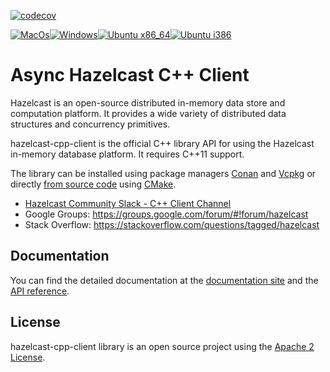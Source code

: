[![codecov](https://codecov.io/gh/hazelcast/hazelcast-cpp-client/branch/master/graph/badge.svg)](https://codecov.io/gh/hazelcast/hazelcast-cpp-client)

[![MacOs](https://github.com/hazelcast/hazelcast-cpp-client/actions/workflows/nightly-macos-x86_64.yml/badge.svg)](https://github.com/hazelcast/hazelcast-cpp-client/actions/workflows/nightly-macos-x86_64.yml)[![Windows](https://github.com/hazelcast/hazelcast-cpp-client/actions/workflows/nightly-windows.yml/badge.svg)](https://github.com/hazelcast/hazelcast-cpp-client/actions/workflows/nightly-windows.yml)[![Ubuntu x86_64](https://github.com/hazelcast/hazelcast-cpp-client/actions/workflows/nightly-ubuntu-x86_64.yml/badge.svg)](https://github.com/hazelcast/hazelcast-cpp-client/actions/workflows/nightly-ubuntu-x86_64.yml)[![Ubuntu i386](https://github.com/hazelcast/hazelcast-cpp-client/actions/workflows/nightly-ubuntu-i386.yml/badge.svg)](https://github.com/hazelcast/hazelcast-cpp-client/actions/workflows/nightly-ubuntu-i386.yml)


# Async Hazelcast C++ Client

Hazelcast is an open-source distributed in-memory data store and computation platform. It provides a wide variety of distributed data structures and concurrency primitives.

hazelcast-cpp-client is the official C++ library API for using the Hazelcast in-memory database platform. It requires C++11 support.  

The library can be installed using package managers [Conan](https://github.com/hazelcast/hazelcast-cpp-client/blob/master/Reference_Manual.md#111-conan-users) and [Vcpkg](https://github.com/hazelcast/hazelcast-cpp-client/blob/master/Reference_Manual.md#112-vcpkg-users) or directly [from source code](https://github.com/hazelcast/hazelcast-cpp-client/blob/master/Reference_Manual.md#113-install-from-source-code-using-cmake) using [CMake](https://cmake.org/).

* [Hazelcast Community Slack - C++ Client Channel](https://hazelcastcommunity.slack.com/channels/cpp-client)
* Google Groups: https://groups.google.com/forum/#!forum/hazelcast
* Stack Overflow: https://stackoverflow.com/questions/tagged/hazelcast

## Documentation

You can find the detailed documentation at the [documentation site](https://hazelcast.github.io/hazelcast-cpp-client/doc-index.html) and the [API reference](https://hazelcast.github.io/hazelcast-cpp-client/api-index.html).


## License

hazelcast-cpp-client library is an open source project using the [Apache 2 License](https://github.com/hazelcast/hazelcast-cpp-client/blob/master/LICENSE).

